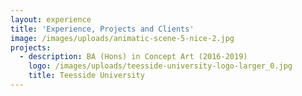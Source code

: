 ```yaml
---
layout: experience
title: 'Experience, Projects and Clients'
image: /images/uploads/animatic-scene-5-nice-2.jpg
projects:
  - description: BA (Hons) in Concept Art (2016-2019)
    logo: /images/uploads/teesside-university-logo-larger_0.jpg
    title: Teesside University
---
```


